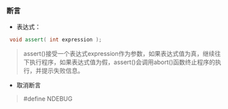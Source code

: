 ### 断言
* 表达式：
```c++
 void assert( int expression );
 ```
> assert()接受一个表达式expression作为参数，如果表达式值为真，继续往下执行程序，如果表达式值为假，assert()会调用abort()函数终止程序的执行，并提示失败信息。
* 取消断言
> #define NDEBUG